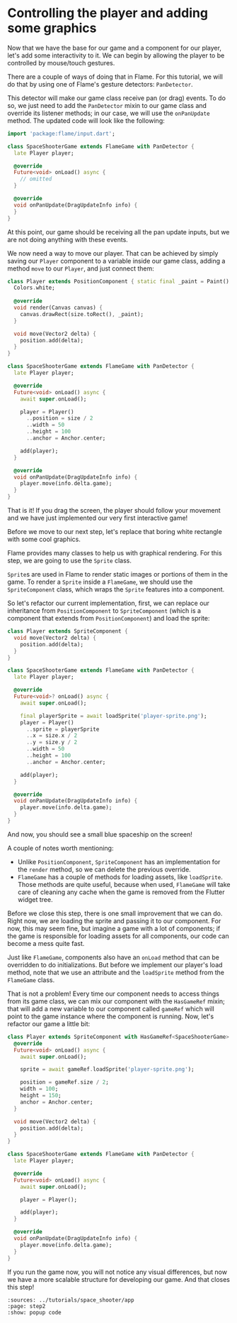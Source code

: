 # Controlling the player and adding some graphics

Now that we have the base for our game and a component for our player, let's add some interactivity
to it. We can begin by allowing the player to be controlled by mouse/touch gestures.

There are a couple of ways of doing that in Flame. For this tutorial, we will do that by using one
of Flame's gesture detectors: `PanDetector`.

This detector will make our game class receive pan (or drag) events. To do so, we just need to add
the `PanDetector` mixin to our game class and override its listener methods; in our case, we will
use the `onPanUpdate` method. The updated code will look like the following:

```dart
import 'package:flame/input.dart';

class SpaceShooterGame extends FlameGame with PanDetector {
  late Player player;

  @override
  Future<void> onLoad() async {
    // omitted
  }

  @override
  void onPanUpdate(DragUpdateInfo info) {
  }
}

```

At this point, our game should be receiving all the pan update inputs, but we are not doing anything
with these events.

We now need a way to move our player. That can be achieved by simply saving our `Player` component
to a variable inside our game class, adding a method `move` to our `Player`, and just connect
them:

```dart
class Player extends PositionComponent { static final _paint = Paint()..color =
  Colors.white;
  
  @override
  void render(Canvas canvas) {
    canvas.drawRect(size.toRect(), _paint);
  }

  void move(Vector2 delta) {
    position.add(delta);
  }
}

class SpaceShooterGame extends FlameGame with PanDetector {
  late Player player;

  @override
  Future<void> onLoad() async {
    await super.onLoad();

    player = Player()
      ..position = size / 2
      ..width = 50
      ..height = 100
      ..anchor = Anchor.center;

    add(player);
  }

  @override
  void onPanUpdate(DragUpdateInfo info) {
    player.move(info.delta.game);
  }
}
```

That is it! If you drag the screen, the player should follow your movement and we have just
implemented our very first interactive game!

Before we move to our next step, let's replace that boring white rectangle with some cool graphics.

Flame provides many classes to help us with graphical rendering. For this step, we are going to use
the `Sprite` class.

`Sprite`s are used in Flame to render static images or portions of them in the game. To render a
`Sprite` inside a `FlameGame`, we should use the `SpriteComponent` class, which wraps the `Sprite`
features into a component.

So let's refactor our current implementation, first, we can replace our inheritance from
`PositionComponent` to `SpriteComponent` (which is a component that extends from
`PositionComponent`) and load the sprite:

```dart
class Player extends SpriteComponent {
  void move(Vector2 delta) {
    position.add(delta);
  }
}

class SpaceShooterGame extends FlameGame with PanDetector {
  late Player player;

  @override
  Future<void>? onLoad() async {
    await super.onLoad();

    final playerSprite = await loadSprite('player-sprite.png');
    player = Player()
      ..sprite = playerSprite
      ..x = size.x / 2
      ..y = size.y / 2
      ..width = 50
      ..height = 100
      ..anchor = Anchor.center;

    add(player);
  }

  @override
  void onPanUpdate(DragUpdateInfo info) {
    player.move(info.delta.game);
  }
}
```

And now, you should see a small blue spaceship on the screen!

A couple of notes worth mentioning:

- Unlike `PositionComponent`, `SpriteComponent` has an implementation for the `render` method, so we
can delete the previous override.
- `FlameGame` has a couple of methods for loading assets, like `loadSprite`. Those methods are
quite useful, because when used, `FlameGame` will take care of cleaning any cache when the game is
removed from the Flutter widget tree.

Before we close this step, there is one small improvement that we can do. Right now, we are loading
the sprite and passing it to our component. For now, this may seem fine, but imagine a game with
a lot of components; if the game is responsible for loading assets for all components, our code can
become a mess quite fast.

Just like `FlameGame`, components also have an `onLoad` method that can be overridden to do
initializations. But before we implement our player's load method, note that we use an attribute and
the `loadSprite` method from the `FlameGame` class.

That is not a problem! Every time our component needs to access things from its game class, we can
mix our component with the `HasGameRef` mixin; that will add a new variable to our component called
`gameRef` which will point to the game instance where the component is running. Now, let's refactor
our game a little bit:

```dart
class Player extends SpriteComponent with HasGameRef<SpaceShooterGame> {
  @override
  Future<void> onLoad() async {
    await super.onLoad();

    sprite = await gameRef.loadSprite('player-sprite.png');

    position = gameRef.size / 2;
    width = 100;
    height = 150;
    anchor = Anchor.center;
  }

  void move(Vector2 delta) {
    position.add(delta);
  }
}

class SpaceShooterGame extends FlameGame with PanDetector {
  late Player player;

  @override
  Future<void> onLoad() async {
    await super.onLoad();

    player = Player();

    add(player);
  }

  @override
  void onPanUpdate(DragUpdateInfo info) {
    player.move(info.delta.game);
  }
}
```

If you run the game now, you will not notice any visual differences, but now we have a more scalable
structure for developing our game. And that closes this step!

```{flutter-app}
:sources: ../tutorials/space_shooter/app
:page: step2
:show: popup code
```
